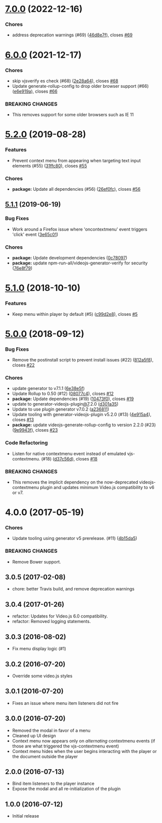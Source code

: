 <a name="7.0.0"></a>
# [7.0.0](https://github.com/videojs/videojs-contextmenu-ui/compare/v6.0.0...v7.0.0) (2022-12-16)

### Chores

* address deprecation warnings (#69) ([46d8e7f](https://github.com/videojs/videojs-contextmenu-ui/commit/46d8e7f)), closes [#69](https://github.com/videojs/videojs-contextmenu-ui/issues/69)

<a name="6.0.0"></a>
# [6.0.0](https://github.com/brightcove/videojs-contextmenu-ui/compare/v5.2.0...v6.0.0) (2021-12-17)

### Chores

* skip vjsverify es check (#68) ([2e28a64](https://github.com/brightcove/videojs-contextmenu-ui/commit/2e28a64)), closes [#68](https://github.com/brightcove/videojs-contextmenu-ui/issues/68)
* Update generate-rollup-config to drop older browser support (#66) ([e6e919a](https://github.com/brightcove/videojs-contextmenu-ui/commit/e6e919a)), closes [#66](https://github.com/brightcove/videojs-contextmenu-ui/issues/66)


### BREAKING CHANGES

* This removes support for some older browsers such as IE 11

<a name="5.2.0"></a>
# [5.2.0](https://github.com/brightcove/videojs-contextmenu-ui/compare/v5.1.1...v5.2.0) (2019-08-28)

### Features

* Prevent context menu from appearing when targeting text input elements (#55) ([31ffc80](https://github.com/brightcove/videojs-contextmenu-ui/commit/31ffc80)), closes [#55](https://github.com/brightcove/videojs-contextmenu-ui/issues/55)

### Chores

* **package:** Update all dependencies (#56) ([26ef0fc](https://github.com/brightcove/videojs-contextmenu-ui/commit/26ef0fc)), closes [#56](https://github.com/brightcove/videojs-contextmenu-ui/issues/56)

<a name="5.1.1"></a>
## [5.1.1](https://github.com/brightcove/videojs-contextmenu-ui/compare/v5.1.0...v5.1.1) (2019-06-19)

### Bug Fixes

* Work around a Firefox issue where 'oncontextmenu' event triggers 'click' event ([3e65c01](https://github.com/brightcove/videojs-contextmenu-ui/commit/3e65c01))

### Chores

* **package:** Update development dependencies ([0c78097](https://github.com/brightcove/videojs-contextmenu-ui/commit/0c78097))
* **package:** update npm-run-all/videojs-generator-verify for security ([76e8f79](https://github.com/brightcove/videojs-contextmenu-ui/commit/76e8f79))

<a name="5.1.0"></a>
# [5.1.0](https://github.com/brightcove/videojs-contextmenu-ui/compare/v5.0.0...v5.1.0) (2018-10-10)

### Features

* Keep menu within player by default (#5) ([c99d2e8](https://github.com/brightcove/videojs-contextmenu-ui/commit/c99d2e8)), closes [#5](https://github.com/brightcove/videojs-contextmenu-ui/issues/5)

<a name="5.0.0"></a>
# [5.0.0](https://github.com/brightcove/videojs-contextmenu-ui/compare/v4.0.0...v5.0.0) (2018-09-12)

### Bug Fixes

* Remove the postinstall script to prevent install issues (#22) ([812a5f8](https://github.com/brightcove/videojs-contextmenu-ui/commit/812a5f8)), closes [#22](https://github.com/brightcove/videojs-contextmenu-ui/issues/22)

### Chores

* update generator to v7.1.1 ([6e38e5f](https://github.com/brightcove/videojs-contextmenu-ui/commit/6e38e5f))
* Update Rollup to 0.50 (#12) ([08077c4](https://github.com/brightcove/videojs-contextmenu-ui/commit/08077c4)), closes [#12](https://github.com/brightcove/videojs-contextmenu-ui/issues/12)
* **package:** Update dependencies (#19) ([10473f0](https://github.com/brightcove/videojs-contextmenu-ui/commit/10473f0)), closes [#19](https://github.com/brightcove/videojs-contextmenu-ui/issues/19)
* update to generator-videojs-plugin[@7](https://github.com/7).2.0 ([d301a35](https://github.com/brightcove/videojs-contextmenu-ui/commit/d301a35))
* Update to use plugin generator v7.0.2 ([a236811](https://github.com/brightcove/videojs-contextmenu-ui/commit/a236811))
* Update tooling with generator-videojs-plugin v5.2.0 (#13) ([4e915a4](https://github.com/brightcove/videojs-contextmenu-ui/commit/4e915a4)), closes [#13](https://github.com/brightcove/videojs-contextmenu-ui/issues/13)
* **package:** update videojs-generate-rollup-config to version 2.2.0 (#23) ([9e9943f](https://github.com/brightcove/videojs-contextmenu-ui/commit/9e9943f)), closes [#23](https://github.com/brightcove/videojs-contextmenu-ui/issues/23)

### Code Refactoring

* Listen for native contextmenu event instead of emulated vjs-contextmenu. (#18) ([d37c56d](https://github.com/brightcove/videojs-contextmenu-ui/commit/d37c56d)), closes [#18](https://github.com/brightcove/videojs-contextmenu-ui/issues/18)


### BREAKING CHANGES

* This removes the implicit dependency on the now-deprecated videojs-contextmenu plugin and updates minimum Video.js compatibility to v6 or v7.

<a name="4.0.0"></a>
# 4.0.0 (2017-05-19)

### Chores

* Update tooling using generator v5 prerelease. (#11) ([4b15da5](https://github.com/brightcove/videojs-contextmenu-ui/commit/4b15da5))

### BREAKING CHANGES

* Remove Bower support.

## 3.0.5 (2017-02-08)
* chore: better Travis build, and remove deprecation warnings

## 3.0.4 (2017-01-26)
* refactor: Updates for Video.js 6.0 compatibility.
* refactor: Removed logging statements.

## 3.0.3 (2016-08-02)
* Fix menu display logic (#1)

## 3.0.2 (2016-07-20)
* Override some video.js styles

## 3.0.1 (2016-07-20)
* Fixes an issue where menu item listeners did not fire

## 3.0.0 (2016-07-20)
* Removed the modal in favor of a menu
* Cleaned up UI design
* Context menu now appears only on _alternating_ contextmenu events (if those are what triggered the vjs-contextmenu event)
* Context menu hides when the user begins interacting with the player or the document outside the player

## 2.0.0 (2016-07-13)
* Bind item listeners to the player instance
* Expose the modal and all re-initialization of the plugin

## 1.0.0 (2016-07-12)
* Initial release

